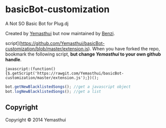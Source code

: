 basicBot-customization
======================

A Not SO Basic Bot for Plug.dj


Created by [Yemasthui](https://github.com/Yemasthui) but now maintained by [Benzi](https://github.com/Benzi).

 script](https://github.com/Yemasthui/basicBot-customization/blob/master/extension.js).
When you have forked the repo, bookmark the following script, __but change _Yemasthui_ to your own github handle__.

`javascript:(function(){$.getScript('https://rawgit.com/Yemasthui/basicBot-customization/master/extension.js');})();`


```javascript
bot.getNewBlacklistedSongs(); //get a javascript object
bot.logNewBlacklistedSongs(); //get a list
```


Copyright
---------
Copyright &copy; 2014 Yemasthui
